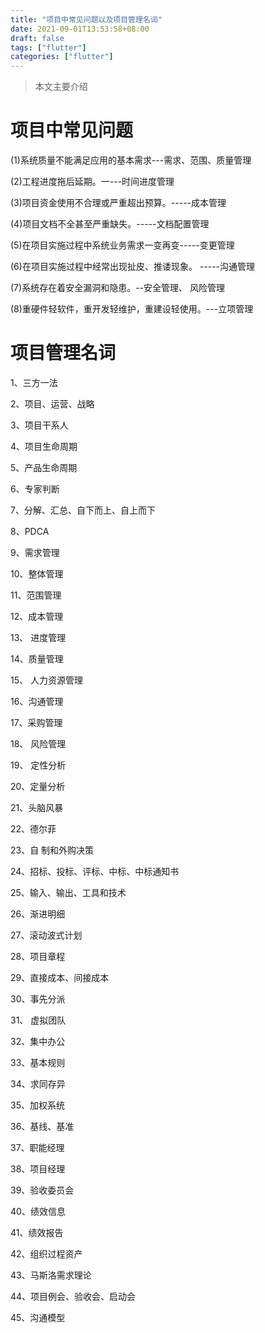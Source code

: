 ```yaml
---
title: "项目中常见问题以及项目管理名词"
date: 2021-09-01T13:53:58+08:00
draft: false
tags: ["flutter"]
categories: ["flutter"]
---
```


> 本文主要介绍

<!--more-->



# 项目中常见问题

(1)系统质量不能满足应用的基本需求---需求、范围、质量管理

(2)工程进度拖后延期。一---时间进度管理

(3)项目资金使用不合理或严重超出预算。-----成本管理

(4)项目文档不全甚至严重缺失。-----文档配置管理

(5)在项目实施过程中系统业务需求一变再变-----变更管理

(6)在项目实施过程中经常出现扯皮、推诿现象。 -----沟通管理

(7)系统存在着安全漏洞和隐患。--安全管理、 风险管理

(8)重硬件轻软件，重开发轻维护，重建设轻使用。---立项管理



# 项目管理名词

1、三方一法

2、项目、运营、战略

3、项目干系人

4、项目生命周期

5、产品生命周期

6、专家判断

7、分解、汇总、自下而上、自上而下

8、PDCA

9、需求管理

10、整体管理

11、范围管理

12、成本管理

13、 进度管理

14、质量管理

15、 人力资源管理

16、沟通管理

17、采购管理

18、 风险管理

19、 定性分析

20、定量分析

21、头脑风暴

22、德尔菲

23、自 制和外购决策

24、招标、投标、评标、中标、中标通知书

25、输入、输出、工具和技术

26、渐进明细

27、滚动波式计划

28、项目章程

29、直接成本、间接成本

30、事先分派

31、 虚拟团队

32、集中办公

33、基本规则

34、求同存异

35、加权系统

36、基线、基准

37、职能经理

38、项目经理

39、验收委员会

40、绩效信息

41、绩效报告

42、组织过程资产

43、马斯洛需求理论

44、项目例会、验收会、启动会

45、沟通模型